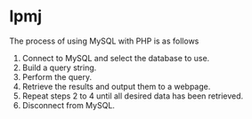 # lpmj
 The process of using MySQL with PHP is as follows
 1. Connect to MySQL and select the database to use.
 2. Build a query string.
 3. Perform the query.
 4. Retrieve the results and output them to a webpage.
 5. Repeat steps 2 to 4 until all desired data has been retrieved.
 6. Disconnect from MySQL.
